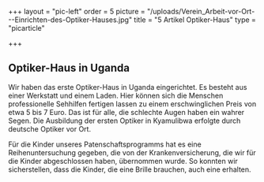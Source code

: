 +++
layout = "pic-left"
order = 5
picture = "/uploads/Verein_Arbeit-vor-Ort---Einrichten-des-Optiker-Hauses.jpg"
title = "5 Artikel Optiker-Haus"
type = "picarticle"

+++
## Optiker-Haus in Uganda

Wir haben das erste Optiker-Haus in Uganda eingerichtet. Es besteht aus einer Werkstatt und einem Laden. Hier können sich die Menschen professionelle Sehhilfen fertigen lassen zu einem erschwinglichen Preis von etwa 5 bis 7 Euro. Das ist für alle, die schlechte Augen haben ein wahrer Segen. Die Ausbildung der ersten Optiker in Kyamulibwa erfolgte durch deutsche Optiker vor Ort.

Für die Kinder unseres Patenschaftsprogramms hat es eine Reihenuntersuchung gegeben, die von der Krankenversicherung, die wir für die Kinder abgeschlossen haben, übernommen wurde. So konnten wir sicherstellen, dass die Kinder, die eine Brille brauchen, auch eine erhalten.